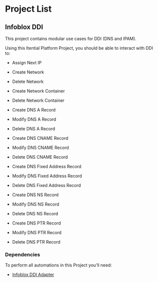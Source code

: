 # Project List

## Infoblox DDI

This project contains modular use cases for DDI (DNS and IPAM).

Using this Itential Platform Project, you should be able to interact with DDI to:

- Assign Next IP
- Create Network
- Delete Network
- Create Network Container
- Delete Network Container

- Create DNS A Record
- Modify DNS A Record
- Delete DNS A Record
- Create DNS CNAME Record
- Modify DNS CNAME Record
- Delete DNS CNAME Record
- Create DNS Fixed Address Record
- Modify DNS Fixed Address Record
- Delete DNS Fixed Address Record
- Create DNS NS Record
- Modify DNS NS Record
- Delete DNS NS Record
- Create DNS PTR Record
- Modify DNS PTR Record
- Delete DNS PTR Record

### Dependencies
To perform all automations in this Project you'll need:
- [Infoblox DDI Adapter](https://gitlab.com/itentialopensource/adapters/adapter-infoblox)
